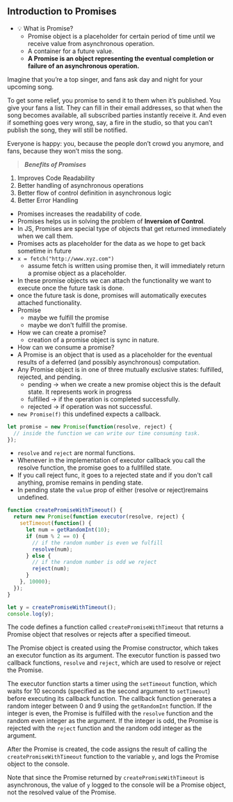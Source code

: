## Introduction to Promises

- 💡 What is Promise?  
	- Promise object is a placeholder for certain period of time until we receive value from asynchronous operation.
	- A container for a future value.
	- **A Promise is an object representing the eventual completion or failure of an asynchronous operation.**

Imagine that you’re a top singer, and fans ask day and night for your upcoming song.

To get some relief, you promise to send it to them when it’s published. You give your fans a list. They can fill in their email addresses, so that when the song becomes available, all subscribed parties instantly receive it. And even if something goes very wrong, say, a fire in the studio, so that you can’t publish the song, they will still be notified.

Everyone is happy: you, because the people don’t crowd you anymore, and fans, because they won’t miss the song.

> **_Benefits of Promises_**

1.  Improves Code Readability
2.  Better handling of asynchronous operations
3.  Better flow of control definition in asynchronous logic
4.  Better Error Handling

- Promises increases the readability of code.
- Promises helps us in solving the problem of **Inversion of Control**.
- In JS, Promises are special type of objects that get returned immediately when we call them.
- Promises acts as placeholder for the data as we hope to get back sometime in future
- `x = fetch("http://www.xyz.com")`
	- assume fetch is written using promise then, it will immediately return a promise object as a placeholder.
- In these promise objects we can attach the functionality we want to execute once the future task is done.
- once the future task is done, promises will automatically executes attached functionality.
- Promise
	- maybe we fulfill the promise 
	- maybe we don't fulfill the promise.
- How we can create a promise?
	- creation of a promise object is sync in nature.
- How can we consume a promise?
-  A Promise is an object that is used as a placeholder for the eventual results of a deferred (and possibly asynchronous) computation.
- Any Promise object is in one of three mutually exclusive states: fulfilled, rejected, and pending.
	- pending → when we create a new promise object this is the default state. It represents work in progress
	- fulfilled → if the operation is completed successfully.
	- rejected → if operation was not successful.
- `new Promise(f)` this <span class="undefined">undefined</span> expects a callback.

```js
let promise = new Promise(function(resolve, reject) {
  // inside the function we can write our time consuming task.
});
```

- `resolve` and `reject` are normal functions.
- Whenever in the implementation of executor callback you call the resolve function, the promise goes to a fullfilled state.
- If you call reject func, it goes to a rejected state and if you don't call anything, promise remains in pending state.
- In pending state the `value` prop of either (resolve or reject)remains undefined.

```js
function createPromiseWithTimeout() {
  return new Promise(function executor(resolve, reject) {
    setTimeout(function() {
      let num = getRandomInt(10);
      if (num % 2 == 0) {
        // if the random number is even we fulfill
        resolve(num);
      } else {
        // if the random number is odd we reject
        reject(num);
      }
    }, 10000);
  });
}

let y = createPromiseWithTimeout();
console.log(y);
```

The code defines a function called `createPromiseWithTimeout` that returns a Promise object that resolves or rejects after a specified timeout.

The Promise object is created using the Promise constructor, which takes an executor function as its argument. The executor function is passed two callback functions, `resolve` and `reject`, which are used to resolve or reject the Promise.

The executor function starts a timer using the `setTimeout` function, which waits for 10 seconds (specified as the second argument to `setTimeout`) before executing its callback function. The callback function generates a random integer between 0 and 9 using the `getRandomInt` function. If the integer is even, the Promise is fulfilled with the `resolve` function and the random even integer as the argument. If the integer is odd, the Promise is rejected with the `reject` function and the random odd integer as the argument.

After the Promise is created, the code assigns the result of calling the `createPromiseWithTimeout` function to the variable `y`, and logs the Promise object to the console.

Note that since the Promise returned by `createPromiseWithTimeout` is asynchronous, the value of `y` logged to the console will be a Promise object, not the resolved value of the Promise.